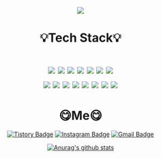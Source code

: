<div align=center>
<img src="https://capsule-render.vercel.app/api?type=waving&color=2F8D46&height=300&section=header&text=😲jjaegii😲&fontSize=90&fontColor=FFFFFF" />

<h1>💡Tech Stack💡<h1>
  <img src="https://img.shields.io/badge/c-A8B9CC?style=for-the-badge&logo=c&logoColor=white">
  <img src="https://img.shields.io/badge/c++-00599C?style=for-the-badge&logo=c%2B%2B&logoColor=white">
  <img src="https://img.shields.io/badge/java-007396?style=for-the-badge&logo=java&logoColor=white">
  <img src="https://img.shields.io/badge/linux-FCC624?style=for-the-badge&logo=linux&logoColor=black"> 
  <img src="https://img.shields.io/badge/javascript-F7DF1E?style=for-the-badge&logo=javascript&logoColor=black"> 
  <img src="https://img.shields.io/badge/typescript-3178C6?style=for-the-badge&logo=TypeScript&logoColor=black"> 
  <img src="https://img.shields.io/badge/python-3776AB?style=for-the-badge&logo=python&logoColor=black"> 
  <div></div>
  <img src="https://img.shields.io/badge/node.js-339933?style=for-the-badge&logo=node.js&logoColor=black"> 
  <img src="https://img.shields.io/badge/electron-47848F?style=for-the-badge&logo=electron&logoColor=black"> 
  <img src="https://img.shields.io/badge/django-092E20?style=for-the-badge&logo=django&logoColor=black"> 
  <img src="https://img.shields.io/badge/mysql-4479A1?style=for-the-badge&logo=mysql&logoColor=black"> 
  <img src="https://img.shields.io/badge/mariadb-003545?style=for-the-badge&logo=mariadb&logoColor=black"> 
  <img src="https://img.shields.io/badge/mongodb-47A248?style=for-the-badge&logo=mongodb&logoColor=black">
  <img src="https://img.shields.io/badge/yolo-00FFFF?style=for-the-badge&logo=yolo&logoColor=black">
  <img src="https://img.shields.io/badge/AWS-#232F3E?style=for-the-badge&logo=yolo&logoColor=black"> 
  
  <h1>😋Me😋</h1>
  
[![Tistory Badge](https://img.shields.io/badge/blog-FFFFFF?style=flat-square&logo=tistory&logoColor=black&link=https://jjaegii.tistory.com/)](https://jjaegii.tistory.com/)
[![Instagram Badge](https://img.shields.io/badge/instagram-E4405F?style=flat-square&logo=instagram&logoColor=white&link=https://www.instagram.com/jjaegii)](https://www.instagram.com/jjaegii)
[![Gmail Badge](https://img.shields.io/badge/Gmail-d14836?style=flat-square&logo=Gmail&logoColor=white&link=mailto:hn06038@gmail.com)](mailto:hn06038@gmail.com)

[![Anurag's github stats](https://github-readme-stats.vercel.app/api?username=jjaegii)](https://github.com/jjaegii/github-readme-stats)
</div>
